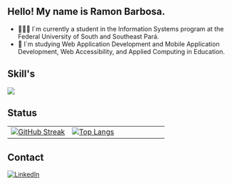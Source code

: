 ## Hello! My name is Ramon Barbosa.
- 👨🏾‍🎓 I`m currently a student in the Information Systems program at the Federal University of South and Southeast Pará.
- 🌱 I`m studying Web Application Development and Mobile Application Development, Web Accessibility, and Applied Computing in Education.



## Skill's
<p>
  <a href="https://skillicons.dev">
    <img src="https://skillicons.dev/icons?i=html,css,tailwind,scss,js,ts,express,nestjs,jest,react,next,linux,git,docker,sqlite,postgres,prisma,sequelize,firebase,mongodb,aws"/>
  </a>
</p>



## Status
<table>
  <tr>
    <td>
      <a href="https://git.io/streak-stats">
        <img src="https://streak-stats.demolab.com?user=ramoncbarbosa&theme=tokyonight&border_radius=0" alt="GitHub Streak" />
      </a>
    </td>
    <td>
      <div style="width: 200px;">
        <a href="https://github.com/ramoncbarbosa/github-readme-stats">
          <img src="https://github-readme-stats.vercel.app/api/top-langs/?username=ramoncbarbosa&langs_count=8&layout=compact&theme=tokyonight" alt="Top Langs" />
        </a>
      </div>
    </td>
  </tr>
</table>



## Contact
<a href="https://www.linkedin.com/in/ramon-barbosa-712273237/" target="_blank">
  <img src="https://img.shields.io/badge/LinkedIn-0077B5?style=for-the-badge&logo=linkedin&logoColor=white" alt="LinkedIn"/>
</a>
